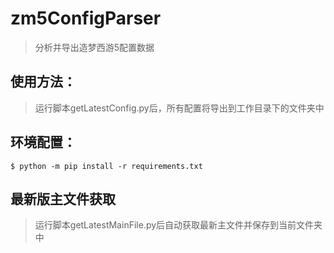 # zm5ConfigParser
>分析并导出造梦西游5配置数据

## 使用方法：
>运行脚本getLatestConfig.py后，所有配置将导出到工作目录下的文件夹中

## 环境配置：
```console
$ python -m pip install -r requirements.txt
```

## 最新版主文件获取
>运行脚本getLatestMainFile.py后自动获取最新主文件并保存到当前文件夹中